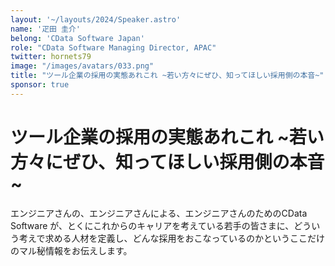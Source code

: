 ```yaml
---
layout: '~/layouts/2024/Speaker.astro'
name: '疋田 圭介'
belong: 'CData Software Japan'
role: "CData Software Managing Director, APAC"
twitter: hornets79
image: "/images/avatars/033.png"
title: "ツール企業の採用の実態あれこれ ~若い方々にぜひ、知ってほしい採用側の本音~"
sponsor: true
---
```


# ツール企業の採用の実態あれこれ \~若い方々にぜひ、知ってほしい採用側の本音\~

エンジニアさんの、エンジニアさんによる、エンジニアさんのためのCData Software が、とくにこれからのキャリアを考えている若手の皆さまに、どういう考えで求める人材を定義し、どんな採用をおこなっているのかというここだけのマル秘情報をお伝えします。
